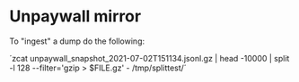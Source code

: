 # Unpaywall mirror

To "ingest" a dump do the following:

´zcat unpaywall_snapshot_2021-07-02T151134.jsonl.gz | head -10000 | split -l 128 --filter='gzip > $FILE.gz' - /tmp/splittest/´